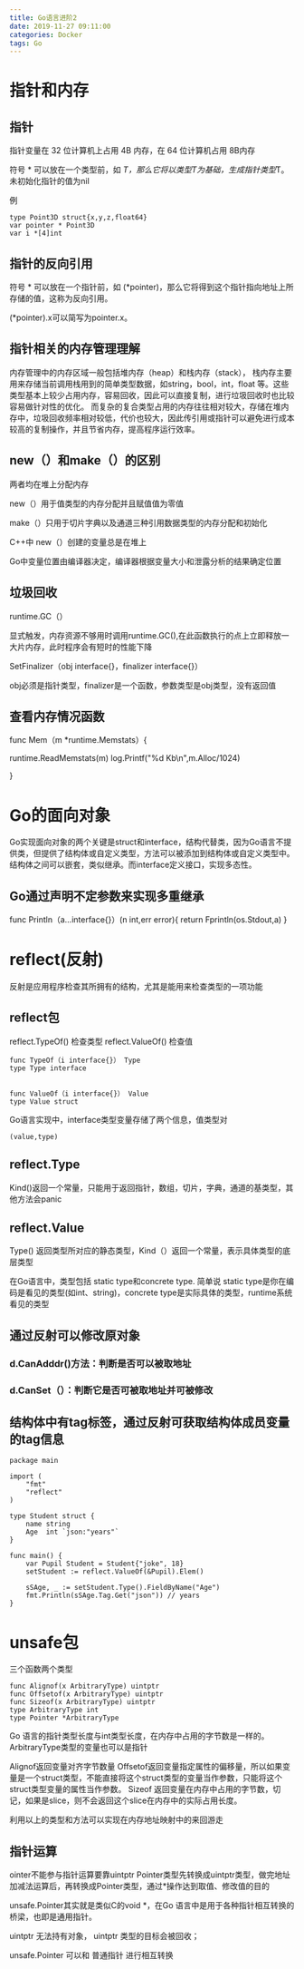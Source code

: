 ```yaml
---
title: Go语言进阶2
date: 2019-11-27 09:11:00
categories: Docker
tags: Go
---
```

# 指针和内存
## 指针
指针变量在 32 位计算机上占用 4B 内存，在 64 位计算机占用 8B内存

符号 * 可以放在一个类型前，如 *T，那么它将以类型T为基础，生成指针类型*T。未初始化指针的值为nil

例
```
type Point3D struct{x,y,z,float64}
var pointer * Point3D
var i *[4]int
```


## 指针的反向引用
符号 * 可以放在一个指针前，如 (*pointer)，那么它将得到这个指针指向地址上所存储的值，这称为反向引用。

(*pointer).x可以简写为pointer.x。

## 指针相关的内存管理理解
内存管理中的内存区域一般包括堆内存（heap）和栈内存（stack）， 栈内存主要用来存储当前调用栈用到的简单类型数据，如string，bool，int，float 等。这些类型基本上较少占用内存，容易回收，因此可以直接复制，进行垃圾回收时也比较容易做针对性的优化。 而复杂的复合类型占用的内存往往相对较大，存储在堆内存中，垃圾回收频率相对较低，代价也较大，因此传引用或指针可以避免进行成本较高的复制操作，并且节省内存，提高程序运行效率。

## new（）和make（）的区别
两者均在堆上分配内存

new（）用于值类型的内存分配并且赋值值为零值

make（）只用于切片字典以及通道三种引用数据类型的内存分配和初始化

C++中 new（）创建的变量总是在堆上

Go中变量位置由编译器决定，编译器根据变量大小和泄露分析的结果确定位置

## 垃圾回收
runtime.GC（）

显式触发，内存资源不够用时调用runtime.GC(),在此函数执行的点上立即释放一大片内存，此时程序会有短时的性能下降

SetFinalizer（obj interface{}，finalizer interface{}）

obj必须是指针类型，finalizer是一个函数，参数类型是obj类型，没有返回值

## 查看内存情况函数
func Mem（m *runtime.Memstats）{

runtime.ReadMemstats(m)
log.Printf("%d Kb\n",m.Alloc/1024)


}

# Go的面向对象
Go实现面向对象的两个关键是struct和interface，结构代替类，因为Go语言不提供类，但提供了结构体或自定义类型，方法可以被添加到结构体或自定义类型中。结构体之间可以嵌套，类似继承。而interface定义接口，实现多态性。
## Go通过声明不定参数来实现多重继承

func Println（a...interface{}）(n int,err error){
    return Fprintln(os.Stdout,a)
}

# reflect(反射)
反射是应用程序检查其所拥有的结构，尤其是能用来检查类型的一项功能
## reflect包
reflect.TypeOf()
检查类型
reflect.ValueOf()
检查值
```
func TypeOf（i interface{}） Type
type Type interface


func ValueOf（i interface{}） Value
type Value struct
```

Go语言实现中，interface类型变量存储了两个信息，值类型对
```
(value,type)
```
## reflect.Type

Kind()返回一个常量，只能用于返回指针，数组，切片，字典，通道的基类型，其他方法会panic

## reflect.Value

Type() 返回类型所对应的静态类型，Kind（）返回一个常量，表示具体类型的底层类型

在Go语言中，类型包括 static type和concrete type. 简单说 static type是你在编码是看见的类型(如int、string)，concrete type是实际具体的类型，runtime系统看见的类型

## 通过反射可以修改原对象
### d.CanAdddr()方法：判断是否可以被取地址
### d.CanSet（）：判断它是否可被取地址并可被修改


## 结构体中有tag标签，通过反射可获取结构体成员变量的tag信息
```
package main

import (
	"fmt"
	"reflect"
)

type Student struct {
	name string
	Age  int `json:"years"`
}

func main() {
	var Pupil Student = Student{"joke", 18}
	setStudent := reflect.ValueOf(&Pupil).Elem()

	sSAge, _ := setStudent.Type().FieldByName("Age")
	fmt.Println(sSAge.Tag.Get("json")) // years
}
```
# unsafe包
三个函数两个类型
```
func Alignof(x ArbitraryType) uintptr
func Offsetof(x ArbitraryType) uintptr
func Sizeof(x ArbitraryType) uintptr
type ArbitraryType int
type Pointer *ArbitraryType
```

Go 语言的指针类型长度与int类型长度，在内存中占用的字节数是一样的。ArbitraryType类型的变量也可以是指针

Alignof返回变量对齐字节数量
Offsetof返回变量指定属性的偏移量，所以如果变量是一个struct类型，不能直接将这个struct类型的变量当作参数，只能将这个struct类型变量的属性当作参数。
Sizeof 返回变量在内存中占用的字节数，切记，如果是slice，则不会返回这个slice在内存中的实际占用长度。

利用以上的类型和方法可以实现在内存地址映射中的来回游走

## 指针运算
ointer不能参与指针运算要靠uintptr
Pointer类型先转换成uintptr类型，做完地址加减法运算后，再转换成Pointer类型，通过*操作达到取值、修改值的目的


unsafe.Pointer其实就是类似C的void *，在Go 语言中是用于各种指针相互转换的桥梁，也即是通用指针。

uintptr 无法持有对象， uintptr 类型的目标会被回收；

unsafe.Pointer 可以和 普通指针 进行相互转换